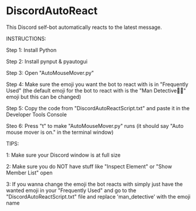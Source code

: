 # DiscordAutoReact
This Discord self-bot automatically reacts to the latest message.

INSTRUCTIONS:

Step 1: Install Python

Step 2: Install pynput & pyautogui

Step 3: Open "AutoMouseMover.py"

Step 4: Make sure the emoji you want the bot to react with is in "Frequently Used" (the default emoji for the bot to react with is the "Man Detective🕵️‍♂️" emoji but this can be changed)

Step 5: Copy the code from "DiscordAutoReactScript.txt" and paste it in the Developer Tools Console

Steo 6: Press "t" to make "AutoMouseMover.py" runs (it should say "Auto mouse mover is on." in the terminal window)


TIPS:

1: Make sure your Discord window is at full size

2: Make sure you do NOT have stuff like "Inspect Element" or "Show Member List" open

3: If you wanna change the emoji the bot reacts with simply just have the wanted emoji in your "Frequently Used" and go to the "DiscordAutoReactScript.txt" file and replace 'man_detective' with the emoji name
